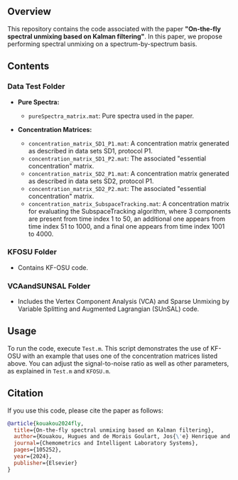 ## Overview

This repository contains the code associated with the paper **"On-the-fly spectral unmixing based on Kalman filtering"**. In this paper, we propose performing spectral unmixing on a spectrum-by-spectrum basis.

## Contents

### Data Test Folder

- **Pure Spectra:**

   - `pureSpectra_matrix.mat`: Pure spectra used in the paper.

- **Concentration Matrices:**

  - `concentration_matrix_SD1_P1.mat`: A concentration matrix generated as described in data sets SD1, protocol P1.
  - `concentration_matrix_SD1_P2.mat`: The associated "essential concentration" matrix.
  - `concentration_matrix_SD2_P1.mat`: A concentration matrix generated as described in data sets SD2, protocol P1.
  - `concentration_matrix_SD2_P2.mat`: The associated "essential concentration" matrix.
  - `concentration_matrix_SubspaceTracking.mat`: A concentration matrix for evaluating the SubspaceTracking algorithm, where 3 components are present from time index 1 to 50, an additional one appears from time index 51 to 1000, and a final one appears from time index 1001 to 4000.

### KFOSU Folder
   - Contains KF-OSU code.

### VCAandSUNSAL Folder
   - Includes the Vertex Component Analysis (VCA) and Sparse Unmixing by Variable Splitting and Augmented Lagrangian (SUnSAL) code.

## Usage

To run the code, execute `Test.m`. This script demonstrates the use of KF-OSU with an example that uses one of the concentration matrices listed above. You can adjust the signal-to-noise ratio as well as other parameters, as explained in `Test.m` and `KFOSU.m`.

## Citation

If you use this code, please cite the paper as follows:

```bibtex
@article{kouakou2024fly,
  title={On-the-fly spectral unmixing based on Kalman filtering},
  author={Kouakou, Hugues and de Morais Goulart, Jos{\'e} Henrique and Vitale, Raffaele and Oberlin, Thomas and Rousseau, David and Ruckebusch, Cyril and Dobigeon, Nicolas},
  journal={Chemometrics and Intelligent Laboratory Systems},
  pages={105252},
  year={2024},
  publisher={Elsevier}
}
